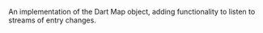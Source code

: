 An implementation of the Dart Map object, adding functionality to listen to streams of entry changes.
